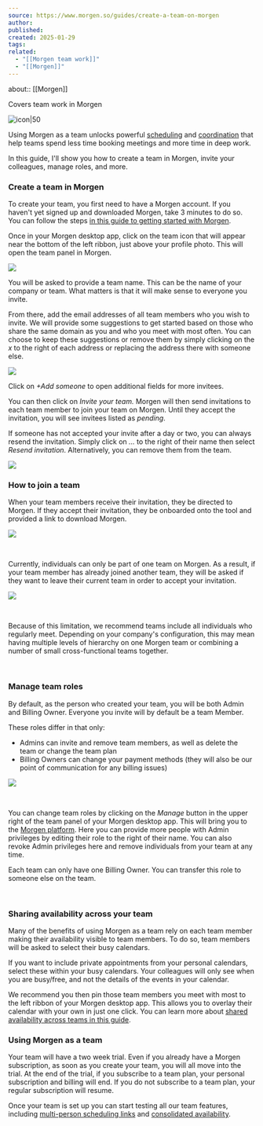 ```yaml
---
source: https://www.morgen.so/guides/create-a-team-on-morgen
author: 
published: 
created: 2025-01-29
tags: 
related:
  - "[[Morgen team work]]"
  - "[[Morgen]]"
---
```

about:: [[Morgen]]

Covers team work in Morgen

![icon|50](https://cdn.prod.website-files.com/64f1cb4a73596e4aeb543ab2/64f1cc6ee8a78298d1a21373_fav.png)

Using Morgen as a team unlocks powerful [scheduling](https://www.morgen.so/guides/multi-person-scheduling-links) and [coordination](https://www.morgen.so/guides/how-to-see-your-colleagues-availability) that help teams spend less time booking meetings and more time in deep work.

In this guide, I'll show you how to create a team in Morgen, invite your colleagues, manage roles, and more.

### Create a team in Morgen

To create your team, you first need to have a Morgen account. If you haven't yet signed up and downloaded Morgen, take 3 minutes to do so. You can follow the steps [in this guide to getting started with Morgen](https://www.morgen.so/guides/getting-started-with-morgen-03).

Once in your Morgen desktop app, click on the team icon that will appear near the bottom of the left ribbon, just above your profile photo. This will open the team panel in Morgen.

![](https://cdn.prod.website-files.com/64f6d2ace102eb12e147f7a6/66d873826deefe199ec43755_66d8698de7dbaf16b161a79d_Screenshot%25202024-09-04%2520at%252015.59.00.png)

You will be asked to provide a team name. This can be the name of your company or team. What matters is that it will make sense to everyone you invite.

From there, add the email addresses of all team members who you wish to invite. We will provide some suggestions to get started based on those who share the same domain as you and who you meet with most often. You can choose to keep these suggestions or remove them by simply clicking on the *x* to the right of each address or replacing the address there with someone else.

![](https://cdn.prod.website-files.com/64f6d2ace102eb12e147f7a6/66d873826deefe199ec43766_66d86b08ffa6424da9bfc7d8_Screenshot%25202024-09-04%2520at%252016.00.29.png)

Click on *+Add someone* to open additional fields for more invitees.

You can then click on *Invite your team.* Morgen will then send invitations to each team member to join your team on Morgen. Until they accept the invitation, you will see invitees listed as *pending*.

If someone has not accepted your invite after a day or two, you can always resend the invitation. Simply click on *...* to the right of their name then select *Resend invitation*. Alternatively, you can remove them from the team.

![](https://cdn.prod.website-files.com/64f6d2ace102eb12e147f7a6/66d873836deefe199ec43773_66d86bc40f7dba4a3bd4e0e4_Screenshot%25202024-09-04%2520at%252016.00.09.png)

### How to join a team

When your team members receive their invitation, they be directed to Morgen. If they accept their invitation, they be onboarded onto the tool and provided a link to download Morgen.

![](https://cdn.prod.website-files.com/64f6d2ace102eb12e147f7a6/66d873826deefe199ec4375f_66d86c9dd9085db62583f288_image%2520(11).png)

‍

Currently, individuals can only be part of one team on Morgen. As a result, if your team member has already joined another team, they will be asked if they want to leave their current team in order to accept your invitation.

![](https://cdn.prod.website-files.com/64f6d2ace102eb12e147f7a6/66d873826deefe199ec43763_66d86cece7dbaf16b164b341_image%2520(12).png)

‍

Because of this limitation, we recommend teams include all individuals who regularly meet. Depending on your company's configuration, this may mean having multiple levels of hierarchy on one Morgen team or combining a number of small cross-functional teams together.

‍

### Manage team roles

By default, as the person who created your team, you will be both Admin and Billing Owner. Everyone you invite will by default be a team Member.

These roles differ in that only:

- Admins can invite and remove team members, as well as delete the team or change the team plan
- Billing Owners can change your payment methods (they will also be our point of communication for any billing issues)

![](https://cdn.prod.website-files.com/64f6d2ace102eb12e147f7a6/66d873826deefe199ec43758_66d86f6de7e11f8566a4448c_Guides%2520(5).png)

‍

You can change team roles by clicking on the *Manage* button in the upper right of the team panel of your Morgen desktop app. This will bring you to the [Morgen platform](https://platform.morgen.so/teams/current). Here you can provide more people with Admin privileges by editing their role to the right of their name. You can also revoke Admin privileges here and remove individuals from your team at any time.

Each team can only have one Billing Owner. You can transfer this role to someone else on the team.

‍

### Sharing availability across your team

Many of the benefits of using Morgen as a team rely on each team member making their availability visible to team members. To do so, team members will be asked to select their busy calendars.

If you want to include private appointments from your personal calendars, select these within your busy calendars. Your colleagues will only see when you are busy/free, and not the details of the events in your calendar.

We recommend you then pin those team members you meet with most to the left ribbon of your Morgen desktop app. This allows you to overlay their calendar with your own in just one click. You can learn more about [shared availability across teams in this guide](https://www.morgen.so/guides/team-availability).

### Using Morgen as a team

Your team will have a two week trial. Even if you already have a Morgen subscription, as soon as you create your team, you will all move into the trial. At the end of the trial, if you subscribe to a team plan, your personal subscription and billing will end. If you do not subscribe to a team plan, your regular subscription will resume.

Once your team is set up you can start testing all our team features, including [multi-person scheduling links](https://www.morgen.so/guides/multi-person-scheduling-links) and [consolidated availability](https://www.morgen.so/guides/team-availability).